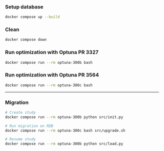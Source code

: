 ### Setup database

```sh
docker compose up --build
```

### Clean

```sh
docker compose down
```

### Run optimization with Optuna PR 3327

```sh
docker compose run --rm optuna-300b bash
```

### Run optimization with Optuna PR 3564

```sh
docker compose run --rm optuna-300c bash
```

---

### Migration

```sh
# Create study
docker compose run --rm optuna-300b python src/init.py

# Run migration on RDB
docker compose run --rm optuna-300c bash src/upgrade.sh

# Resume study
docker compose run --rm optuna-300b python src/load.py
```
